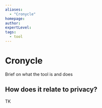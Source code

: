 ```yaml
---
aliases:
  - "Cronycle"
homepage: 
author: 
expertLevel: 
tags:
  - tool
---
```

# Cronycle

Brief on what the tool is and does 

## How does it relate to privacy?

TK 

